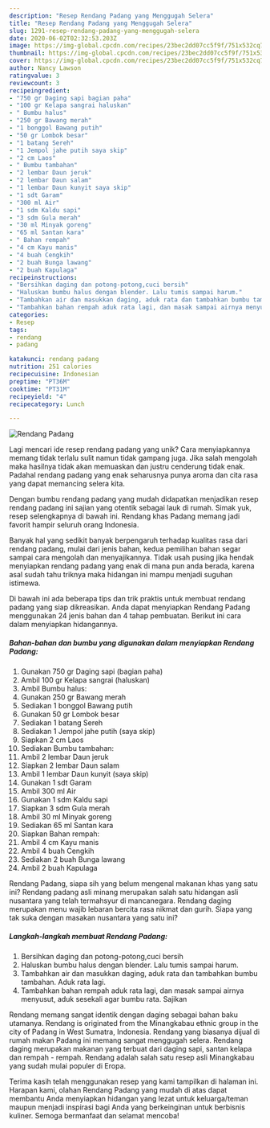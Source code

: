 ```yaml
---
description: "Resep Rendang Padang yang Menggugah Selera"
title: "Resep Rendang Padang yang Menggugah Selera"
slug: 1291-resep-rendang-padang-yang-menggugah-selera
date: 2020-06-02T02:32:53.203Z
image: https://img-global.cpcdn.com/recipes/23bec2dd07cc5f9f/751x532cq70/rendang-padang-foto-resep-utama.jpg
thumbnail: https://img-global.cpcdn.com/recipes/23bec2dd07cc5f9f/751x532cq70/rendang-padang-foto-resep-utama.jpg
cover: https://img-global.cpcdn.com/recipes/23bec2dd07cc5f9f/751x532cq70/rendang-padang-foto-resep-utama.jpg
author: Nancy Lawson
ratingvalue: 3
reviewcount: 3
recipeingredient:
- "750 gr Daging sapi bagian paha"
- "100 gr Kelapa sangrai haluskan"
- " Bumbu halus"
- "250 gr Bawang merah"
- "1 bonggol Bawang putih"
- "50 gr Lombok besar"
- "1 batang Sereh"
- "1 Jempol jahe putih saya skip"
- "2 cm Laos"
- " Bumbu tambahan"
- "2 lembar Daun jeruk"
- "2 lembar Daun salam"
- "1 lembar Daun kunyit saya skip"
- "1 sdt Garam"
- "300 ml Air"
- "1 sdm Kaldu sapi"
- "3 sdm Gula merah"
- "30 ml Minyak goreng"
- "65 ml Santan kara"
- " Bahan rempah"
- "4 cm Kayu manis"
- "4 buah Cengkih"
- "2 buah Bunga lawang"
- "2 buah Kapulaga"
recipeinstructions:
- "Bersihkan daging dan potong-potong,cuci bersih"
- "Haluskan bumbu halus dengan blender. Lalu tumis sampai harum."
- "Tambahkan air dan masukkan daging, aduk rata dan tambahkan bumbu tambahan. Aduk rata lagi."
- "Tambahkan bahan rempah aduk rata lagi, dan masak sampai airnya menyusut, aduk sesekali agar bumbu rata. Sajikan"
categories:
- Resep
tags:
- rendang
- padang

katakunci: rendang padang 
nutrition: 251 calories
recipecuisine: Indonesian
preptime: "PT36M"
cooktime: "PT31M"
recipeyield: "4"
recipecategory: Lunch

---
```



![Rendang Padang](https://img-global.cpcdn.com/recipes/23bec2dd07cc5f9f/751x532cq70/rendang-padang-foto-resep-utama.jpg)

Lagi mencari ide resep rendang padang yang unik? Cara menyiapkannya memang tidak terlalu sulit namun tidak gampang juga. Jika salah mengolah maka hasilnya tidak akan memuaskan dan justru cenderung tidak enak. Padahal rendang padang yang enak seharusnya punya aroma dan cita rasa yang dapat memancing selera kita.

Dengan bumbu rendang padang yang mudah didapatkan menjadikan resep rendang padang ini sajian yang otentik sebagai lauk di rumah. Simak yuk, resep selengkapnya di bawah ini. Rendang khas Padang memang jadi favorit hampir seluruh orang Indonesia.

Banyak hal yang sedikit banyak berpengaruh terhadap kualitas rasa dari rendang padang, mulai dari jenis bahan, kedua pemilihan bahan segar sampai cara mengolah dan menyajikannya. Tidak usah pusing jika hendak menyiapkan rendang padang yang enak di mana pun anda berada, karena asal sudah tahu triknya maka hidangan ini mampu menjadi suguhan istimewa.


Di bawah ini ada beberapa tips dan trik praktis untuk membuat rendang padang yang siap dikreasikan. Anda dapat menyiapkan Rendang Padang menggunakan 24 jenis bahan dan 4 tahap pembuatan. Berikut ini cara dalam menyiapkan hidangannya.

<!--inarticleads1-->

##### Bahan-bahan dan bumbu yang digunakan dalam menyiapkan Rendang Padang:

1. Gunakan 750 gr Daging sapi (bagian paha)
1. Ambil 100 gr Kelapa sangrai (haluskan)
1. Ambil  Bumbu halus:
1. Gunakan 250 gr Bawang merah
1. Sediakan 1 bonggol Bawang putih
1. Gunakan 50 gr Lombok besar
1. Sediakan 1 batang Sereh
1. Sediakan 1 Jempol jahe putih (saya skip)
1. Siapkan 2 cm Laos
1. Sediakan  Bumbu tambahan:
1. Ambil 2 lembar Daun jeruk
1. Siapkan 2 lembar Daun salam
1. Ambil 1 lembar Daun kunyit (saya skip)
1. Gunakan 1 sdt Garam
1. Ambil 300 ml Air
1. Gunakan 1 sdm Kaldu sapi
1. Siapkan 3 sdm Gula merah
1. Ambil 30 ml Minyak goreng
1. Sediakan 65 ml Santan kara
1. Siapkan  Bahan rempah:
1. Ambil 4 cm Kayu manis
1. Ambil 4 buah Cengkih
1. Sediakan 2 buah Bunga lawang
1. Ambil 2 buah Kapulaga


Rendang Padang, siapa sih yang belum mengenal makanan khas yang satu ini? Rendang padang asli minang merupakan salah satu hidangan asli nusantara yang telah termahsyur di mancanegara. Rendang daging merupakan menu wajib lebaran bercita rasa nikmat dan gurih. Siapa yang tak suka dengan masakan nusantara yang satu ini? 

<!--inarticleads2-->

##### Langkah-langkah membuat Rendang Padang:

1. Bersihkan daging dan potong-potong,cuci bersih
1. Haluskan bumbu halus dengan blender. Lalu tumis sampai harum.
1. Tambahkan air dan masukkan daging, aduk rata dan tambahkan bumbu tambahan. Aduk rata lagi.
1. Tambahkan bahan rempah aduk rata lagi, dan masak sampai airnya menyusut, aduk sesekali agar bumbu rata. Sajikan


Rendang memang sangat identik dengan daging sebagai bahan baku utamanya. Rendang is originated from the Minangkabau ethnic group in the city of Padang in West Sumatra, Indonesia. Rendang yang biasanya dijual di rumah makan Padang ini memang sangat menggugah selera. Rendang daging merupakan makanan yang terbuat dari daging sapi, santan kelapa dan rempah - rempah. Rendang adalah salah satu resep asli Minangkabau yang sudah mulai populer di Eropa. 

Terima kasih telah menggunakan resep yang kami tampilkan di halaman ini. Harapan kami, olahan Rendang Padang yang mudah di atas dapat membantu Anda menyiapkan hidangan yang lezat untuk keluarga/teman maupun menjadi inspirasi bagi Anda yang berkeinginan untuk berbisnis kuliner. Semoga bermanfaat dan selamat mencoba!
